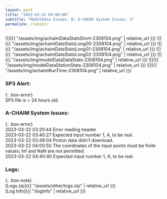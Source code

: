 ```yaml
---
layout: post
title: "2023-03-22 04:00:00"
subtitle: "ModelData Issues: 0; A-CHAIM System Issues: 5"
permalink: /latest/
---
```


![]({{ "/assets/img/achaimDataStatsShort-2308104.png" | relative_url }})
![]({{ "/assets/img/achaimDataStatsLong00-2308104.png" | relative_url }})
![]({{ "/assets/img/achaimDataStatsLong01-2308104.png" | relative_url }})
![]({{ "/assets/img/achaimDataStatsLong02-2308104.png" | relative_url }})
![]({{ "/assets/img/modelDataDataStats-2308104.png" | relative_url }})
![]({{ "/assets/img/modelDataStationStats-2308104.png" | relative_url }})
![]({{ "/assets/img/achaimRunTime-2308104.png" | relative_url }})

### SP3 Alert:  
  
{: .box-error}  
SP3 file is > 24 hours old  


### A-CHAIM System Issues:  
  
{: .box-error}  
2023-03-22 03:20:44 Error reading header  
2023-03-22 03:40:27 Expected input number 1, A, to be real.  
2023-03-22 03:49:04 Proton data didn't download.  
2023-03-22 04:00:50 The coordinates of the input points must be finite values; Inf and NaN are not permitted.  
2023-03-22 04:40:40 Expected input number 1, A, to be real.  

### Logs:  
  
{: .box-note}  
[Logs.zip]({{ "/assets/other/logs.zip" | relative_url }})  
[Log Info]({{ "/logInfo" | relative_url }})  
